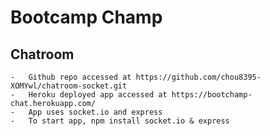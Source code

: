 # Bootcamp Champ

## Chatroom 
    -   Github repo accessed at https://github.com/chou8395-XOMYwl/chatroom-socket.git
    -   Heroku deployed app accessed at https://bootchamp-chat.herokuapp.com/
    -   App uses socket.io and express
    -   To start app, npm install socket.io & express